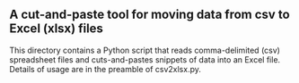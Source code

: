 ## A cut-and-paste tool for moving data from csv to Excel (xlsx) files

This directory contains a Python script that reads comma-delimited (csv) spreadsheet files and cuts-and-pastes snippets of data into an Excel file. Details of usage are in the preamble of csv2xlsx.py.

